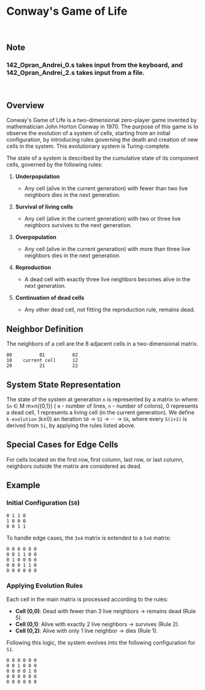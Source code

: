 # Conway's Game of Life
<br>

## Note

### 142_Opran_Andrei_0.s takes input from the keyboard, and 142_Opran_Andrei_2.s takes input from a file.
<br>

## Overview

Conway's Game of Life is a two-dimensional zero-player game invented by mathematician John Horton Conway in 1970. The purpose of this game is to observe the evolution of a system of cells, starting from an initial configuration, by introducing rules governing the death and creation of new cells in the system. This evolutionary system is Turing-complete.

The state of a system is described by the cumulative state of its component cells, governed by the following rules:

1. **Underpopulation**
   - Any cell (alive in the current generation) with fewer than two live neighbors dies in the next generation.

2. **Survival of living cells**
   - Any cell (alive in the current generation) with two or three live neighbors survives to the next generation.

3. **Overpopulation**
   - Any cell (alive in the current generation) with more than three live neighbors dies in the next generation.

4. **Reproduction**
   - A dead cell with exactly three live neighbors becomes alive in the next generation.

5. **Continuation of dead cells**
   - Any other dead cell, not fitting the reproduction rule, remains dead.

## Neighbor Definition

The neighbors of a cell are the 8 adjacent cells in a two-dimensional matrix.


```
00          01          02
10    current cell      12
20          21          22
```



## System State Representation

The state of the system at generation `n` is represented by a matrix `Sn` where: `Sn` ∈ M m×n({0,1}) ( `m` - number of lines, `n` - number of colons), 0 represents a dead cell, 1 represents a living cell (in the current generation). We define `k-evolution` (k≥0) an iteration `S0` → `S1` → ··· → `Sk`, where every `S(i+1)` is derived from `Si`, by applying the rules listed above.



## Special Cases for Edge Cells

For cells located on the first row, first column, last row, or last column, neighbors outside the matrix are considered as dead.



## Example

### Initial Configuration (`S0`)

```
0 1 1 0
1 0 0 0
0 0 1 1
```

To handle edge cases, the `3x4` matrix is extended to a `5x6` matrix:

```
0 0 0 0 0 0
0 0 1 1 0 0
0 1 0 0 0 0
0 0 0 1 1 0
0 0 0 0 0 0
```



### Applying Evolution Rules

Each cell in the main matrix is processed according to the rules:

- **Cell (0,0)**: Dead with fewer than 3 live neighbors → remains dead (Rule 5).
- **Cell (0,1)**: Alive with exactly 2 live neighbors → survives (Rule 2).
- **Cell (0,2)**: Alive with only 1 live neighbor → dies (Rule 1).

Following this logic, the system evolves into the following configuration for `S1`.

```
0 0 0 0 0 0
0 0 1 0 0 0
0 0 0 0 1 0
0 0 0 0 0 0
0 0 0 0 0 0
```

